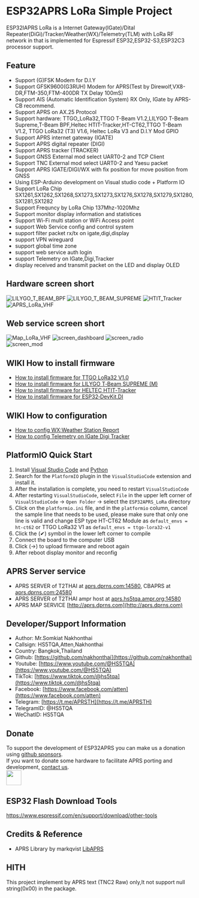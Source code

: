 # ESP32APRS LoRa Simple Project

ESP32IAPRS LoRa is a Internet Gateway(IGate)/Dital Repeater(DiGi)/Tracker/Weather(WX)/Telemetry(TLM) with LoRa RF network in that is implemented for Espressif ESP32,ESP32-S3,ESP32C3 processor support.
 

## Feature
* Support (G)FSK Modem for D.I.Y
* Support GFSK9600(G3RUH) Modem for APRS(Test by Direwolf,VX8-DR,FTM-350,FTM-400DR TX Delay 100mS)
* Support AIS (Automatic Identification System) RX Only, IGate by APRS-CB recommend.
* Support APRS on AX.25 Protocol
* Support hardware: TTGO_LoRa32,TTGO T-Beam V1.2,LILYGO T-Beam Supreme,T-Beam BPF,Heltec HTIT-Tracker,HT-CT62,TTGO T-Beam V1.2, TTGO LoRa32 (T3) V1.6, Heltec LoRa V3 and D.I.Y Mod GPIO
* Support APRS internet gateway (IGATE)
* Support APRS digital repeater (DIGI)
* Support APRS tracker (TRACKER)
* Support GNSS External mod select UART0-2 and TCP Client
* Support TNC External mod select UART0-2 and Yaesu packet
* Support APRS IGATE/DIGI/WX with fix position for move position from GNSS
* Using ESP-Arduino development on Visual studio code + Platform IO
* Support LoRa Chip SX1261,SX1262,SX1268,SX1273,SX1273,SX1276,SX1278,SX1279,SX1280,SX1281,SX1282
* Support Frequncy by LoRa Chip 137Mhz-1020Mhz
* Support monitor display information and statistices
* Support Wi-Fi multi station or WiFi Access point
* support Web Service config and control system
* support filter packet rx/tx on igate,digi,display
* support VPN wireguard
* support global time zone
* support web service auth login
* support Telemetry on IGate,Digi,Tracker
* display received and transmit packet on the LED and display OLED

## Hardware screen short
![LILYGO_T_BEAM_BPF](https://lilygo.cc/cdn/shop/files/LILYGO-T-Beam-BPF_1.jpg) ![LILYGO_T_BEAM_SUPREME](doc/LILYGO_T_BEAM_SUPREME.jpg) ![HTIT_Tracker](doc/APRS_LoRa_Heltec_HTIT_Tracker_Quaterwave.jpg) ![APRS_LoRa_VHF](doc/APRS_LoRa_VHF_DIY.jpg)

## Web service screen short
![Map_LoRa_VHF](doc/TEST_APRS_LoRa_VHF.jpg)
![screen_dashboard](image/ESP32APRS_Screen_Dashboard.png) ![screen_radio](image/ESP32APRS_Screen_Radio.png) \
![screen_mod](image/ESP32APRS_Screen_Mod.png)

## WIKI How to install firmware
* [How to install firmware for TTGO LoRa32 V1.0](https://github.com/nakhonthai/ESP32APRS_LoRa/wiki/How-to-install-firmware-for-TTGO-LoRa32-V1.0)
* [How to install firmware for LILYGO T‐Beam SUPREME (M)](https://github.com/nakhonthai/ESP32APRS_LoRa/wiki/How-to-install-firmware-for-LILYGO-T%E2%80%90Beam-SUPREME-(M))
* [How to install firmware for HELTEC HTIT‐Tracker](https://github.com/nakhonthai/ESP32APRS_LoRa/wiki/How-to-install-firmware-for-HELTEC-HTIT%E2%80%90Tracker)
* [How to install firmware for ESP32‐DevKit,DI](https://github.com/nakhonthai/ESP32APRS_LoRa/wiki/How-to-install-firmware-for-ESP32%E2%80%90DevKit,DIY)

## WIKI How to configuration
* [How to config WX:Weather Station Report](https://github.com/nakhonthai/ESP32APRS_LoRa/wiki/How-to-config-WX:Weather-Station-Report)
* [How to config Telemetry on IGate Digi Tracker](https://github.com/nakhonthai/ESP32APRS_LoRa/wiki/How-to-config-Telemetry-on-IGate-Digi-Tracker)


## PlatformIO Quick Start

1. Install [Visual Studio Code](https://code.visualstudio.com/) and [Python](https://www.python.org/)
2. Search for the `PlatformIO` plugin in the `VisualStudioCode` extension and install it.
3. After the installation is complete, you need to restart `VisualStudioCode`
4. After restarting `VisualStudioCode`, select `File` in the upper left corner of `VisualStudioCode` -> `Open Folder` -> select the `ESP32APRS_LoRa` directory
5. Click on the `platformio.ini` file, and in the `platformio` column, cancel the sample line that needs to be used, please make sure that only one line is valid and change ESP type HT-CT62 Module as `default_envs = ht-ct62` or TTGO LoRa32 V1 as `default_envs = ttgo-lora32-v1`
6. Click the (✔) symbol in the lower left corner to compile
7. Connect the board to the computer USB
8. Click (→) to upload firmware and reboot again
9. After reboot display monitor and reconfig

## APRS Server service

- APRS SERVER of T2THAI at [aprs.dprns.com:14580](http://aprs.dprns.com:14501), CBAPRS at [aprs.dprns.com:24580](http://aprs.dprns.com:24501)
- APRS SERVER of T2THAI ampr host at [aprs.hs5tqa.ampr.org:14580](http://aprs.hs5tqa.ampr.org:14501)
- APRS MAP SERVICE [http://aprs.dprns.com](http://aprs.dprns.com)

## Developer/Support Information

- Author:	Mr.Somkiat Nakhonthai
- Callsign:	HS5TQA,Atten,Nakhonthai
- Country:	Bangkok,Thailand
- Github:	[https://github.com/nakhonthai](https://github.com/nakhonthai)
- Youtube:	[https://www.youtube.com/@HS5TQA](https://www.youtube.com/@HS5TQA)
- TikTok:   [https://www.tiktok.com/@hs5tqa](https://www.tiktok.com/@hs5tqa)
- Facebook:	[https://www.facebook.com/atten](https://www.facebook.com/atten)
- Telegram: [https://t.me/APRSTH](https://t.me/APRSTH)
- TelegramID: @HS5TQA
- WeChatID: HS5TQA

## Donate

To support the development of ESP32APRS you can make us a donation using [github sponsors](https://github.com/sponsors/nakhonthai). \
If you want to donate some hardware to facilitate APRS porting and development, [contact us](https://www.facebook.com/atten). \
<a href="https://www.paypal.me/0hs5tqa0"><img src="https://github.com/nakhonthai/ESP32IGate/raw/master/blue.svg" height="40"></a> 

## ESP32 Flash Download Tools
https://www.espressif.com/en/support/download/other-tools

## Credits & Reference

- APRS Library by markqvist [LibAPRS](https://github.com/markqvist/LibAPRS)

## HITH
This project implement by APRS text (TNC2 Raw) only,It not support null string(0x00) in the package.
